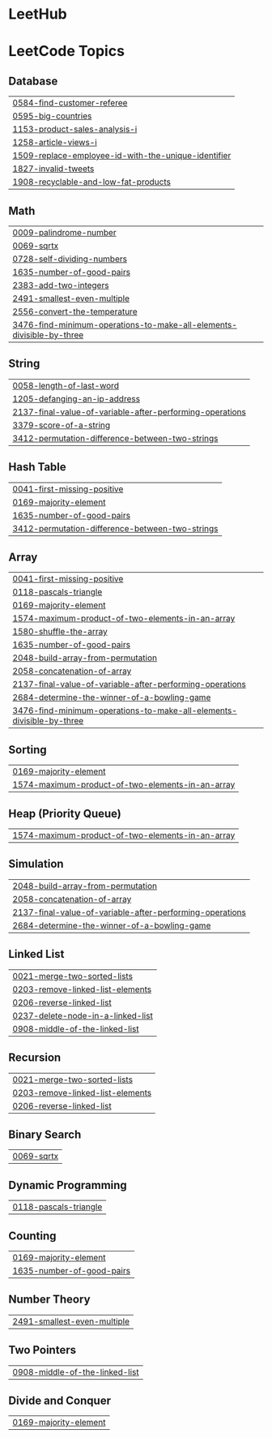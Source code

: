 # LeetHub
<!---LeetCode Topics Start-->
# LeetCode Topics
## Database
|  |
| ------- |
| [0584-find-customer-referee](https://github.com/Pragadeeshwaran9334/LeetHub/tree/master/0584-find-customer-referee) |
| [0595-big-countries](https://github.com/Pragadeeshwaran9334/LeetHub/tree/master/0595-big-countries) |
| [1153-product-sales-analysis-i](https://github.com/Pragadeeshwaran9334/LeetHub/tree/master/1153-product-sales-analysis-i) |
| [1258-article-views-i](https://github.com/Pragadeeshwaran9334/LeetHub/tree/master/1258-article-views-i) |
| [1509-replace-employee-id-with-the-unique-identifier](https://github.com/Pragadeeshwaran9334/LeetHub/tree/master/1509-replace-employee-id-with-the-unique-identifier) |
| [1827-invalid-tweets](https://github.com/Pragadeeshwaran9334/LeetHub/tree/master/1827-invalid-tweets) |
| [1908-recyclable-and-low-fat-products](https://github.com/Pragadeeshwaran9334/LeetHub/tree/master/1908-recyclable-and-low-fat-products) |
## Math
|  |
| ------- |
| [0009-palindrome-number](https://github.com/Pragadeeshwaran9334/LeetHub/tree/master/0009-palindrome-number) |
| [0069-sqrtx](https://github.com/Pragadeeshwaran9334/LeetHub/tree/master/0069-sqrtx) |
| [0728-self-dividing-numbers](https://github.com/Pragadeeshwaran9334/LeetHub/tree/master/0728-self-dividing-numbers) |
| [1635-number-of-good-pairs](https://github.com/Pragadeeshwaran9334/LeetHub/tree/master/1635-number-of-good-pairs) |
| [2383-add-two-integers](https://github.com/Pragadeeshwaran9334/LeetHub/tree/master/2383-add-two-integers) |
| [2491-smallest-even-multiple](https://github.com/Pragadeeshwaran9334/LeetHub/tree/master/2491-smallest-even-multiple) |
| [2556-convert-the-temperature](https://github.com/Pragadeeshwaran9334/LeetHub/tree/master/2556-convert-the-temperature) |
| [3476-find-minimum-operations-to-make-all-elements-divisible-by-three](https://github.com/Pragadeeshwaran9334/LeetHub/tree/master/3476-find-minimum-operations-to-make-all-elements-divisible-by-three) |
## String
|  |
| ------- |
| [0058-length-of-last-word](https://github.com/Pragadeeshwaran9334/LeetHub/tree/master/0058-length-of-last-word) |
| [1205-defanging-an-ip-address](https://github.com/Pragadeeshwaran9334/LeetHub/tree/master/1205-defanging-an-ip-address) |
| [2137-final-value-of-variable-after-performing-operations](https://github.com/Pragadeeshwaran9334/LeetHub/tree/master/2137-final-value-of-variable-after-performing-operations) |
| [3379-score-of-a-string](https://github.com/Pragadeeshwaran9334/LeetHub/tree/master/3379-score-of-a-string) |
| [3412-permutation-difference-between-two-strings](https://github.com/Pragadeeshwaran9334/LeetHub/tree/master/3412-permutation-difference-between-two-strings) |
## Hash Table
|  |
| ------- |
| [0041-first-missing-positive](https://github.com/Pragadeeshwaran9334/LeetHub/tree/master/0041-first-missing-positive) |
| [0169-majority-element](https://github.com/Pragadeeshwaran9334/LeetHub/tree/master/0169-majority-element) |
| [1635-number-of-good-pairs](https://github.com/Pragadeeshwaran9334/LeetHub/tree/master/1635-number-of-good-pairs) |
| [3412-permutation-difference-between-two-strings](https://github.com/Pragadeeshwaran9334/LeetHub/tree/master/3412-permutation-difference-between-two-strings) |
## Array
|  |
| ------- |
| [0041-first-missing-positive](https://github.com/Pragadeeshwaran9334/LeetHub/tree/master/0041-first-missing-positive) |
| [0118-pascals-triangle](https://github.com/Pragadeeshwaran9334/LeetHub/tree/master/0118-pascals-triangle) |
| [0169-majority-element](https://github.com/Pragadeeshwaran9334/LeetHub/tree/master/0169-majority-element) |
| [1574-maximum-product-of-two-elements-in-an-array](https://github.com/Pragadeeshwaran9334/LeetHub/tree/master/1574-maximum-product-of-two-elements-in-an-array) |
| [1580-shuffle-the-array](https://github.com/Pragadeeshwaran9334/LeetHub/tree/master/1580-shuffle-the-array) |
| [1635-number-of-good-pairs](https://github.com/Pragadeeshwaran9334/LeetHub/tree/master/1635-number-of-good-pairs) |
| [2048-build-array-from-permutation](https://github.com/Pragadeeshwaran9334/LeetHub/tree/master/2048-build-array-from-permutation) |
| [2058-concatenation-of-array](https://github.com/Pragadeeshwaran9334/LeetHub/tree/master/2058-concatenation-of-array) |
| [2137-final-value-of-variable-after-performing-operations](https://github.com/Pragadeeshwaran9334/LeetHub/tree/master/2137-final-value-of-variable-after-performing-operations) |
| [2684-determine-the-winner-of-a-bowling-game](https://github.com/Pragadeeshwaran9334/LeetHub/tree/master/2684-determine-the-winner-of-a-bowling-game) |
| [3476-find-minimum-operations-to-make-all-elements-divisible-by-three](https://github.com/Pragadeeshwaran9334/LeetHub/tree/master/3476-find-minimum-operations-to-make-all-elements-divisible-by-three) |
## Sorting
|  |
| ------- |
| [0169-majority-element](https://github.com/Pragadeeshwaran9334/LeetHub/tree/master/0169-majority-element) |
| [1574-maximum-product-of-two-elements-in-an-array](https://github.com/Pragadeeshwaran9334/LeetHub/tree/master/1574-maximum-product-of-two-elements-in-an-array) |
## Heap (Priority Queue)
|  |
| ------- |
| [1574-maximum-product-of-two-elements-in-an-array](https://github.com/Pragadeeshwaran9334/LeetHub/tree/master/1574-maximum-product-of-two-elements-in-an-array) |
## Simulation
|  |
| ------- |
| [2048-build-array-from-permutation](https://github.com/Pragadeeshwaran9334/LeetHub/tree/master/2048-build-array-from-permutation) |
| [2058-concatenation-of-array](https://github.com/Pragadeeshwaran9334/LeetHub/tree/master/2058-concatenation-of-array) |
| [2137-final-value-of-variable-after-performing-operations](https://github.com/Pragadeeshwaran9334/LeetHub/tree/master/2137-final-value-of-variable-after-performing-operations) |
| [2684-determine-the-winner-of-a-bowling-game](https://github.com/Pragadeeshwaran9334/LeetHub/tree/master/2684-determine-the-winner-of-a-bowling-game) |
## Linked List
|  |
| ------- |
| [0021-merge-two-sorted-lists](https://github.com/Pragadeeshwaran9334/LeetHub/tree/master/0021-merge-two-sorted-lists) |
| [0203-remove-linked-list-elements](https://github.com/Pragadeeshwaran9334/LeetHub/tree/master/0203-remove-linked-list-elements) |
| [0206-reverse-linked-list](https://github.com/Pragadeeshwaran9334/LeetHub/tree/master/0206-reverse-linked-list) |
| [0237-delete-node-in-a-linked-list](https://github.com/Pragadeeshwaran9334/LeetHub/tree/master/0237-delete-node-in-a-linked-list) |
| [0908-middle-of-the-linked-list](https://github.com/Pragadeeshwaran9334/LeetHub/tree/master/0908-middle-of-the-linked-list) |
## Recursion
|  |
| ------- |
| [0021-merge-two-sorted-lists](https://github.com/Pragadeeshwaran9334/LeetHub/tree/master/0021-merge-two-sorted-lists) |
| [0203-remove-linked-list-elements](https://github.com/Pragadeeshwaran9334/LeetHub/tree/master/0203-remove-linked-list-elements) |
| [0206-reverse-linked-list](https://github.com/Pragadeeshwaran9334/LeetHub/tree/master/0206-reverse-linked-list) |
## Binary Search
|  |
| ------- |
| [0069-sqrtx](https://github.com/Pragadeeshwaran9334/LeetHub/tree/master/0069-sqrtx) |
## Dynamic Programming
|  |
| ------- |
| [0118-pascals-triangle](https://github.com/Pragadeeshwaran9334/LeetHub/tree/master/0118-pascals-triangle) |
## Counting
|  |
| ------- |
| [0169-majority-element](https://github.com/Pragadeeshwaran9334/LeetHub/tree/master/0169-majority-element) |
| [1635-number-of-good-pairs](https://github.com/Pragadeeshwaran9334/LeetHub/tree/master/1635-number-of-good-pairs) |
## Number Theory
|  |
| ------- |
| [2491-smallest-even-multiple](https://github.com/Pragadeeshwaran9334/LeetHub/tree/master/2491-smallest-even-multiple) |
## Two Pointers
|  |
| ------- |
| [0908-middle-of-the-linked-list](https://github.com/Pragadeeshwaran9334/LeetHub/tree/master/0908-middle-of-the-linked-list) |
## Divide and Conquer
|  |
| ------- |
| [0169-majority-element](https://github.com/Pragadeeshwaran9334/LeetHub/tree/master/0169-majority-element) |
<!---LeetCode Topics End-->